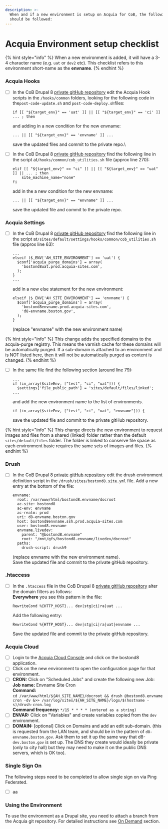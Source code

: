 ```yaml
---
description: >-
  When and if a new environment is setup on Acquia for CoB, the following steps
  should be followed:
---
```


# Acquia Environment setup checklist

{% hint style="info" %}
When a new environment is added, it will have a 3-4 character name (e.g. `uat` or `dev2` etc).  This checklist refers to this environment short-name as the **envname**.
{% endhint %}

### Acquia Hooks

*   [ ] In the CoB Drupal 8 [private gitHub repository](https://github.com/CityOfBoston/boston.gov-d8-private) edit the Acquia Hook scripts in the `/hooks/common` folders, looking for the following code in the`post-code-update.sh` and `post-code-deploy.sh`files:

    ```
    if [[ "${target_env}" == 'uat' ]] || [[ "${target_env}" == 'ci' ]] ... ; then
    ```

    and adding in a new condition for the new envname:

    ```
    ... || [[ "${target_env}" == 'envname' ]] ...
    ```

    save the updated files and commit to the private repo.\

*   [ ] In the CoB Drupal 8 [private gitHub repository](https://github.com/CityOfBoston/boston.gov-d8-private) find the following line in the script at`/hooks/common/cob_utilities.sh` file (approx line 270):

    ```
    elif [[ "${target_env}" == "ci" ]] || [[ "${target_env}" == "uat" ]] || ... ; then
        site_machine_name="none"
    fi
    ```

    add in the a new condition for the new envname:

    ```
    ... || [[ "${target_env}" == "envname" ]] ...
    ```

    save the updated file and commit to the private repo.

### Acquia Settings

*   [ ] In the CoB Drupal 8 [private gitHub repository](https://github.com/CityOfBoston/boston.gov-d8-private) find the following line in the script at`/sites/default/settings/hooks/common/cob_utilities.sh` file (approx line 63):

    ```
    ...
    elseif ($_ENV['AH_SITE_ENVIRONMENT'] == 'uat') {
      $conf['acquia_purge_domains'] = array(
        'bostond8uat.prod.acquia-sites.com',
      );
    }
    ...
    ```

    add in a new else statement for the new environment:

    ```
    elseif ($_ENV['AH_SITE_ENVIRONMENT'] == 'envname') {
      $conf['acquia_purge_domains'] = array(
        'bostond8envname.prod.acquia-sites.com',
        'd8-envname.boston.gov',
      );
    }
    ```

    (replace "envname" with the new environment name)

{% hint style="info" %}
This change adds the specified domains to the acquia-purge registry.  This means the varnish cache for these domains will be automatically purged.  If a sub-domain is attached to an environment and is NOT listed here, then it will not be automatically purged as content is changed.
{% endhint %}

*   [ ] In the same file find the following section (around line 79):

    ```
    ...
    if (in_array($siteEnv, ["test", "ci", "uat"])) {
      $settings['file_public_path'] = 'sites/default/files/linked';
    ...
    ```

    and add the new environment name to the list of environments.

    ```
    if (in_array($siteEnv, ["test", "ci", "uat", "envname"])) {
    ```

    save the updated file and commit to the private gitHub repository.

{% hint style="info" %}
This change directs the new environment to request images and files from a shared (linked) folder rather than the default `sites/default/files` folder.  The folder is linked to conserve file space as each environment basic requires the same sets of images and files.
{% endhint %}

### Drush

*   [ ] In the CoB Drupal 8 [private gitHub repository](https://github.com/CityOfBoston/boston.gov-d8-private) edit the drush environment definition script in the `/drush/sites/bostond8.site.yml` file.  Add a new entry at the bottom of the file:

    ```
    envname:
      root: /var/www/html/bostond8.envname/docroot
      ac-site: bostond8
      ac-env: envname
      ac-realm: prod
      uri: d8-envname.boston.gov
      host: bostond8envname.ssh.prod.acquia-sites.com
      user: bostond8.envname
      envname.livedev:
        parent: "@bostond8.envname"
        root: "/mnt/gfs/bostond8.envname/livedev/docroot"
      paths:
        drush-script: drush9
    ```

    (replace envname with the new environment name).\
    Save the updated file and commit to the private gitHub repository.

### .htaccess

*   [ ] In the `.htaccess` file in the CoB Drupal 8 [private gitHub repository](https://github.com/CityOfBoston/boston.gov-d8-private) alter the domain filters as follows:\
    **Everywhere** you see this pattern in the file:

    ```
    RewriteCond %{HTTP_HOST}... dev|stg|ci|ra|uat ...
    ```

    Add the following entry:

    ```
    RewriteCond %{HTTP_HOST}... dev|stg|ci|ra|uat|envname ...
    ```

    Save the updated file and commit to the private gitHub repository.

### Acquia Cloud

* [ ] Login to the [Acquia Cloud Console](https://cloud.acquia.com/app/develop/all) and click on the bostond8 application.
* [ ] Click on the new environment to open the configuration page for that environment.
* [ ] **CRON:** Click on "Scheduled Jobs" and create the following new Job:\
  **Job name:** Envname Site Cron\
  **Command:**\
  `cd /var/www/html/${AH_SITE_NAME}/docroot && drush @bostond8.envname cron -dv &>> /var/log/sites/${AH_SITE_NAME}/logs/$(hostname -s)/drush-cron.log`\
  **Command frequency:** `*/15 * * * * (entered as a string)`
* [ ] **ENVAR:** Click on "Variables" and create variables copied from the `dev` environment.
* [ ] **DOMAIN:** \[optional] Click on Domains and add an edit sub-domain. (this is requested from the LAN team, and should be in the pattern of `d8-envname.boston.gov`. Ask them to set it up the same way that d8-`dev.boston.gov` is set up.  The DNS they create would ideally be private (only to city hall) but they may need to make it on the public DNS servers, which is OK too).

### Single Sign On

The following steps need to be completed to allow single sign on via Ping Federated.

* [ ] aa

### Using the Environment

To use the environment as a Drupal site, you need to attach a branch from the Acquia git repository.  For detailed instructions see [On Demand](./) section.
